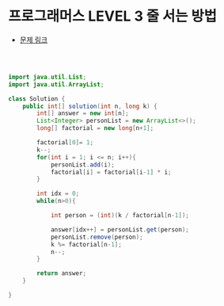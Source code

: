 # 프로그래머스 LEVEL 3 줄 서는 방법

- [문제 링크](https://programmers.co.kr/learn/courses/30/lessons/12936?language=java)

</br>

```java

import java.util.List;
import java.util.ArrayList;

class Solution {
    public int[] solution(int n, long k) {
        int[] answer = new int[n];
        List<Integer> personList = new ArrayList<>();
        long[] factorial = new long[n+1];

        factorial[0]= 1;
        k--;
        for(int i = 1; i <= n; i++){
            personList.add(i);
            factorial[i] = factorial[i-1] * i;
        }

        int idx = 0;
        while(n>0){

            int person = (int)(k / factorial[n-1]);

            answer[idx++] = personList.get(person);
            personList.remove(person);
            k %= factorial[n-1];
            n--;
        }

        return answer;
    }

}

```
